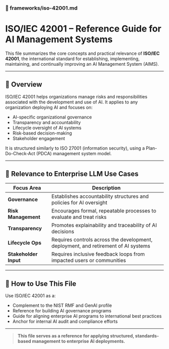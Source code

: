 ### 📄 frameworks/iso-42001.md

# ISO/IEC 42001 – Reference Guide for AI Management Systems

This file summarizes the core concepts and practical relevance of **ISO/IEC 42001**, the international standard for establishing, implementing, maintaining, and continually improving an AI Management System (AIMS).

---

## 📘 Overview
ISO/IEC 42001 helps organizations manage risks and responsibilities associated with the development and use of AI. It applies to any organization deploying AI and focuses on:
- AI-specific organizational governance
- Transparency and accountability
- Lifecycle oversight of AI systems
- Risk-based decision-making
- Stakeholder engagement

It is structured similarly to ISO 27001 (information security), using a Plan-Do-Check-Act (PDCA) management system model.

---

## 🧩 Relevance to Enterprise LLM Use Cases
| Focus Area         | Description |
|--------------------|-------------|
| **Governance**     | Establishes accountability structures and policies for AI oversight |
| **Risk Management**| Encourages formal, repeatable processes to evaluate and treat risks |
| **Transparency**   | Promotes explainability and traceability of AI decisions |
| **Lifecycle Ops**  | Requires controls across the development, deployment, and retirement of AI systems |
| **Stakeholder Input** | Requires inclusive feedback loops from impacted users or communities |

---

## 🎯 How to Use This File
Use ISO/IEC 42001 as a:
- Complement to the NIST RMF and GenAI profile
- Reference for building AI governance programs
- Guide for aligning enterprise AI programs to international best practices
- Anchor for internal AI audit and compliance efforts

---

> **This file serves as a reference for applying structured, standards-based management to enterprise AI deployments.**

